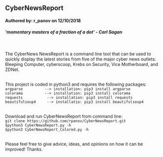 <h2>CyberNewsReport</h2>
<h4>Authored by: r_panov on 12/10/2018</h4>
<h5>'momentary masters of a fraction of a dot' - Carl Sagan</h5><br>

<p>
The CyberNews NewsReport is a command line tool that can be used to quickly display the latest stories from five of the major cyber news outlets: Bleeping Computer, cyberscoop, Krebs on Security, Vice Motherboard, and ZDNet.<br><br>

This project is coded in python3 and requires the following packages:<br>
`argparse          --> installation: pip3 install argparse` <br>
`colorama          --> installation: pip3 install colorama` <br>
`requests           --> installation: pip3 install requests`<br>
`beautifulsoup4     --> installatio: pip3 install beautifulsoup4` <br><br>

Download and run CyberNewsReport from command line:<br>
`git clone https://github.com/rpanov/CyberNewsReport.git`<br>
`$python3 CyberNewsReport.py -h`<br>
`$python3 CyberNewsReport_Colored.py -h`<br><br>

Please feel free to give advice, ideas, and opinions on how it can be improved!
Thanks.
</p>


